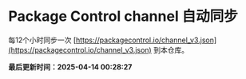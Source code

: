 # Package Control channel 自动同步
每12个小时同步一次 [https://packagecontrol.io/channel_v3.json](https://packagecontrol.io/channel_v3.json) 到本仓库。

**最后更新时间：2025-04-14 00:28:27**
